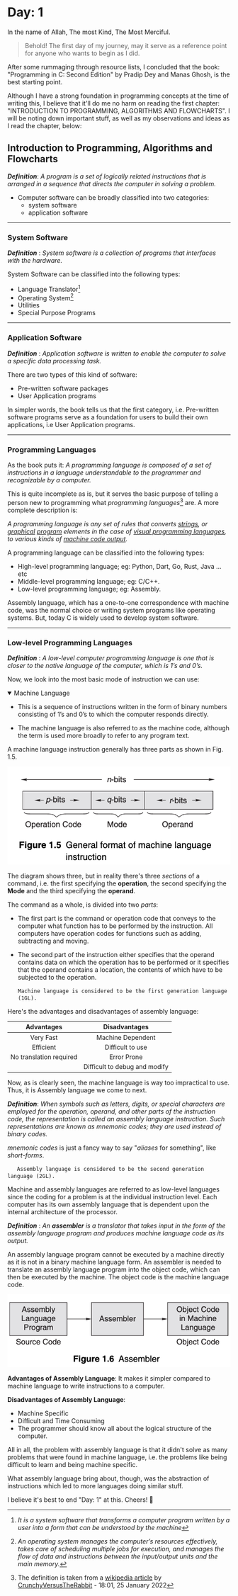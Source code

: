 # Day: 1

In the name of Allah, The most Kind, The Most Merciful.

> Behold! The first day of my journey, may it serve as a reference point for anyone who wants to begin as I did.

After some rummaging through resource lists, I concluded that the book: "Programming in C: Second Edition" by Pradip Dey and Manas Ghosh, is the best starting point.


Although I have a strong foundation in programming concepts at the time of writing this, I believe that it'll do me no harm on reading the first chapter:
"INTRODUCTION TO PROGRAMMING, ALGORITHMS AND FLOWCHARTS". I will be noting down important stuff, as well as my observations and ideas as I read the chapter, below:


## Introduction to Programming, Algorithms and Flowcharts

***Definition***: _A program is a set of logically related instructions that is arranged in a sequence that directs the computer in solving a problem._


 - Computer software can be broadly classified into two categories:
    - system software
    - application software

***

### System Software

***Definition*** :  _System software is a collection of programs that interfaces  
with the hardware._


System Software can be classified into the following types:
- Language Translator[^1]
- Operating System[^2]
- Utilities
- Special Purpose Programs

***

### Application Software

***Definition*** :  _Application software is written to enable the computer to solve a specific data processing task._

There are two types of this kind of software:
- Pre-written software packages
- User Application programs

In simpler words, the book tells us that the first category, i.e. Pre-written software programs serve as a foundation for users to build their own applications, i.e User Application programs.

***

### Programming Languages

As the book puts it: _A programming language is composed of a set of instructions in a language understandable to the programmer and recognizable by a computer._

This is quite incomplete as is, but it serves the basic purpose of telling a person new to programming what _programming languages_[^3] are. A more complete description is:


_A programming language is any set of rules that converts [strings](https://en.wikipedia.org/wiki/Formal_language#Words_over_an_alphabet "Formal language"), or [graphical](https://en.wikipedia.org/wiki/Computer_graphics "Computer graphics") [program](https://en.wikipedia.org/wiki/Computer_program "Computer program") elements in the case of [visual programming languages](https://en.wikipedia.org/wiki/Visual_programming_language "Visual programming language"), to various kinds of [machine code output](https://en.wikipedia.org/wiki/Machine_code "Machine code")._


A programming language can be classified into the following types:

- High-level programming language; eg: Python, Dart, Go, Rust, Java … etc
- Middle-level programming language; eg: C/C++.
- Low-level programming language; eg: Assembly.

Assembly language, which has a one-to-one correspondence with machine code, was the normal choice or writing system programs like operating systems. But, today C is widely used to develop system software.

***

### Low-level Programming Languages

***Definition*** : _A low-level computer programming language is one that is closer to the native language of the computer, which is 1’s and 0’s._


Now, we look into the most basic mode of instruction we can use:

<details open>
<summary>Machine Language</summary>

+ This is a sequence of instructions written in the form of binary numbers consisting of 1’s and 0’s to which the computer responds directly.

+ The machine language is also referred to as the machine code, although the term is used more broadly to refer to any program text.
</details>


A machine language instruction generally has three parts as shown in Fig. 1.5.

![Fig 1.5](fig-1.5.png)

The diagram shows three, but in reality there's three _sections_ of a command, i.e. the first specifying the **operation**, the second specifying the **Mode** and the third specifying the **operand**.

The command as a whole, is divided into two _parts_:

- The first part is the command or operation code that conveys to the computer what function has to be performed by the instruction. All computers have operation codes for functions such as adding, subtracting and moving.

- The second part of the instruction either specifies that the operand contains data on which the operation has to be performed or it specifies that the operand contains a location, the contents of which have to be subjected to the operation.

      Machine language is considered to be the first generation language (1GL).


Here's the advantages and disadvantages of assembly language:

| Advantages              | Disadvantages                 |
|:-----------------------:|:-----------------------------:|
| Very Fast               | Machine Dependent             |
| Efficient               | Difficult to use              |
| No translation required | Error Prone                   |
|                         | Difficult to debug and modify |

Now, as is clearly seen, the machine language is way too impractical to use. Thus, it is Assembly language we come to next.

***Definition***: _When symbols such as letters, digits, or special characters are employed for the operation, operand, and other parts of the instruction code, the representation is called an assembly language instruction. Such representations are known as mnemonic codes; they are used instead of binary codes._

_mnemonic codes_ is just a fancy way to say "_aliases_ for something", like _short-forms_.

       Assembly language is considered to be the second generation language (2GL).

Machine and assembly languages are referred to as low-level languages since the coding for a problem is at the individual instruction level.  Each computer has its own assembly language that is dependent upon the internal architecture of the processor.

***Definition*** : _An   **assembler**   is a translator that takes input in the form of the assembly language program and produces machine language code as its output._

An assembly language program cannot be executed by a machine directly as it is not in a binary machine language form. An assembler is needed to translate an assembly language program into the object code, which can then be
executed by the machine. The object code is the machine language code.


![Fig 1.6](fig-1.6.png)

**Advantages of Assembly Language**: It makes it simpler compared to machine language to write instructions to a computer.

**Disadvantages of Assembly Language**:
- Machine Specific
- Difficult and Time Consuming
- The programmer should know all about the logical  structure of the computer.

All in all, the problem with assembly language is that it didn't solve as many problems that were found in machine language, i.e. the problems like being difficult to learn and being machine specific.

What assembly language bring about, though, was the abstraction of instructions which led to more languages doing similar stuff.

I believe it's best to end "Day: 1" at this.
Cheers! 🎊


[^1]: _It is a system software that  transforms a computer program written by a user into a form that can be understood by the machine_
[^2]: _An operating system manages the computer’s resources effectively, takes care of scheduling multiple jobs for execution, and manages the flow of data and instructions between the input/output units and the main memory._
[^3]: The definition is taken from a [wikipedia article](https://en.wikipedia.org/wiki/Programming_language) by [CrunchyVersusTheRabbit](https://en.wikipedia.org/wiki/User:CrunchyVersusTheRabbit "User:CrunchyVersusTheRabbit") - 18:01, 25 January 2022
